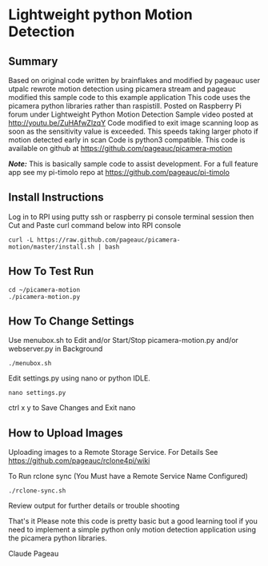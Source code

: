 #  Lightweight python Motion Detection

## Summary
Based on original code written by brainflakes and modified by pageauc
user utpalc rewrote motion detection using picamera stream and pageauc
modified this sample code to this example application
This code uses the picamera python libraries rather than raspistill.
Posted on Raspberry Pi forum under Lightweight Python Motion Detection
Sample video posted at http://youtu.be/ZuHAfwZlzqY
Code modified to exit image scanning loop as soon as the sensitivity value
is exceeded. This speeds taking larger photo if motion detected early in scan
Code is python3 compatible.
This code is available on github at https://github.com/pageauc/picamera-motion

***Note:*** This is basically sample code to assist development. For a full feature app
see my pi-timolo repo at https://github.com/pageauc/pi-timolo

## Install Instructions
Log in to RPI using putty ssh or raspberry pi console terminal session
then Cut and Paste curl command below into RPI console

    curl -L https://raw.github.com/pageauc/picamera-motion/master/install.sh | bash

## How To Test Run

    cd ~/picamera-motion
    ./picamera-motion.py

## How To Change Settings
Use menubox.sh to Edit and/or Start/Stop picamera-motion.py and/or webserver.py in Background

    ./menubox.sh

Edit settings.py using nano or python IDLE.

    nano settings.py

ctrl x y to Save Changes and Exit nano

## How to Upload Images
Uploading images to a Remote Storage Service. For Details
See https://github.com/pageauc/rclone4pi/wiki

To Run rclone sync (You Must have a Remote Service Name Configured)

    ./rclone-sync.sh

Review output for further details or trouble shooting

That's it
Please note this code is pretty basic but a good learning tool if
you need to implement a simple python only motion detection application
using the picamera python libraries.

Claude Pageau